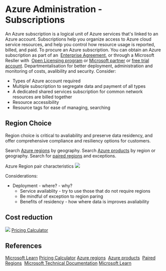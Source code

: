 # Azure Administration - Subscriptions

An Azure subscription is a logical unit of Azure services that's linked to an Azure account. Subscriptions help you organize access to Azure cloud service resources, and help you control how resource usage is reported, billed, and paid. To procure an Azure subscription. You can obtain an Azure subscription as part of an  [Enterprise Agreement](https://azure.microsoft.com/pricing/enterprise-agreement/), or through a Microsoft Resller with  [Open Licensing program](https://www.microsoft.com/licensing/licensing-programs/open-license.aspx) or [Microsoft partner](https://azure.microsoft.com/partners/directory/) or [free trial account](https://azure.microsoft.com/free/). 
Departmentalisation for better deployment, administration and monitoring of costs, avalibility and security. Consider:
- Types of Azure account required
- Multiple subscription to segregate data and payment of all types
- A dedicated shared services subscription for common network resources are billed together
- Resource accessibility
- Resource tags for ease of managing, searching

## Region Choice

Region choice is critical to avaliability and preserve data residency, and offer comprehensive compliance and resiliency options for customers.

Search [Azure regions](https://azure.microsoft.com/global-infrastructure/geographies/#geographies) by geography.
Search [Azure products](https://azure.microsoft.com/global-infrastructure/services/) by region or geography.
Search for [paired regions](https://learn.microsoft.com/en-us/azure/best-practices-availability-paired-regions#azure-cross-region-replication-pairings-for-all-geographies) and exceptions.

Azure Region pair characteristics
![](azureregionpairs.png)

Considerations:
- Deployment - where? - why?
	- Service availablity - try to use those that do not require regions
	- Be mindful of exception to region paring
	- Benefits of residency - how where data is improves avaliability

## Cost reduction

![](azurecostsvaings.png)
[Pricing Calculator](https://azure.microsoft.com/pricing/calculator/)


## References

[Microsoft Learn](https://learn.microsoft.com/en-us/training/modules/configure-subscriptions/1-introduction)
[Pricing Calculator](https://azure.microsoft.com/pricing/calculator/)
[Azure regions](https://azure.microsoft.com/global-infrastructure/geographies/#geographies) 
[Azure products](https://azure.microsoft.com/global-infrastructure/services/) 
[Paired Regions](https://learn.microsoft.com/en-us/azure/best-practices-availability-paired-regions#azure-cross-region-replication-pairings-for-all-geographies) 
[Microsoft Technical Documentation](https://learn.microsoft.com/en-us/docs/)
[Microsoft Learn](https://learn.microsoft.com/en-us/)
